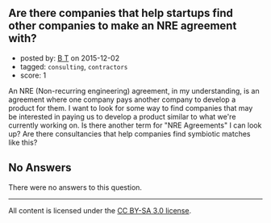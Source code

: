 ## Are there companies that help startups find other companies to make an NRE agreement with?

- posted by: [B T](https://stackexchange.com/users/42063/b-t) on 2015-12-02
- tagged: `consulting`, `contractors`
- score: 1

An NRE (Non-recurring engineering) agreement, in my understanding, is an agreement where one company pays another company to develop a product for them. I want to look for some way to find companies that may be interested in paying us to develop a product similar to what we're currently working on. Is there another term for "NRE Agreements" I can look up? Are there consultancies that help companies find symbiotic matches like this?

## No Answers

There were no answers to this question.


---

All content is licensed under the [CC BY-SA 3.0 license](https://creativecommons.org/licenses/by-sa/3.0/).
